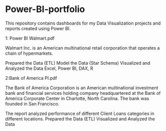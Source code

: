 # Power-BI-portfolio
This repository contains dashboards  for my Data Visualization projects and reports created using Power BI.

1: Power BI Walmart.pdf

Walmart Inc. is an American multinational retail corporation that operates a chain of hypermarkets.

Prepared the Data (ETL)
Model the Data (Star Schema)
Visualized and Analyzed the Data
Excel, Power BI, DAX, R

2:Bank of America PI.pdf

The Bank of America Corporation is an American multinational investment bank and financial services holding company headquartered at the Bank of America Corporate Center in Charlotte, North Carolina. The bank was founded in San Francisco.

The report analyzed performance of different Client Loans categories in different locations.
Prepared the Data (ETL)
Visualized and Analyzed the Data

